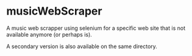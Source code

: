 # musicWebScraper
A music web scrapper using selenium for a specific web site that is not available anymore (or perhaps is).

A secondary version is also available on the same directory.
